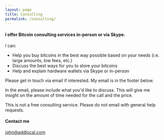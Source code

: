```yaml
---
layout: page
title: Consulting
permalink: /consulting/
---
```


#### I offer Bitcoin consulting services in-person or via Skype.

I can:

- Help you buy bitcoins in the best way possible based on your needs (i.e. large amounts, low fees, etc.)
- Discuss the best ways for you to store your bitcoins
- Help and explain hardware wallets via Skype or in-person

Please get in touch via email if interested. My email is in the footer below.

In the email, please include what you'd like to discuss. This will give me insight on the amount of time needed for the call and the price.

This is not a free consulting service. Please do not email with general help requests.

#### Contact me

[john@addlocal.com](mailto:john@addlocal.com)
